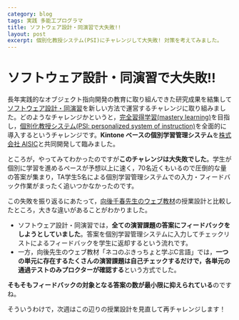 ```yaml
---
category: blog
tags: 実践 多能工プログラマ
title: ソフトウェア設計・同演習で大失敗!!
layout: post
excerpt: 個別化教授システム(PSI)にチャレンジして大失敗! 対策を考えてみました。
---
```

# ソフトウェア設計・同演習で大失敗!!

長年実践的なオブジェクト指向開発の教育に取り組んできた研究成果を結集して[ソフトウェア設計・同演習](/courses/SoftwareDesign.html)を新しい方法で運営するチャレンジに取り組みました。どのようなチャレンジかというと，[完全習得学習(mastery learning)](http://www.gsis.kumamoto-u.ac.jp/opencourses/pf/2Block/03/1_text.html)を目指し，[個別化教授システム(PSI: personalized system of instruction)](http://www.gsis.kumamoto-u.ac.jp/opencourses/pf/2Block/03/2_text.html)を全面的に導入するというチャレンジです。**Kintone ベースの個別学習管理システム**を[株式会社 AISIC](http://aisic.jp)と共同開発して臨みました。

ところが，やってみてわかったのですが**このチャレンジは大失敗でした**。学生が個別に学習を進めるペースが予想以上に速く，70名近くもいるので圧倒的な量の答案が集まり，TA学生5名による個別学習管理システムでの入力・フィードバック作業がまったく追いつかなかったのです。

この失敗を振り返るにあたって，[向後千春先生のウェブ教材](https://kogolab.wordpress.com/material/web教材/)の授業設計と比較したところ，大きな違いがあることがわかりました。

* ソフトウェア設計・同演習では，**全ての演習課題の答案にフィードバックをしようとしていました**。答案を個別学習管理システムに入力してチェックリストによるフィードバックを学生に返却するという流れです。
* 一方，向後先生のウェブ教材「ネコのぶきっちょと学ぶC言語」では，**一つの単元に存在するたくさんの演習課題は自己チェックするだけで，各単元の通過テストのみプロクターが確認する**という方式でした。

**そもそもフィードバックの対象となる答案の数が最小限に抑えられている**のですね。

そういうわけで，次週はこの辺りの授業設計を見直して再チャレンジします！
